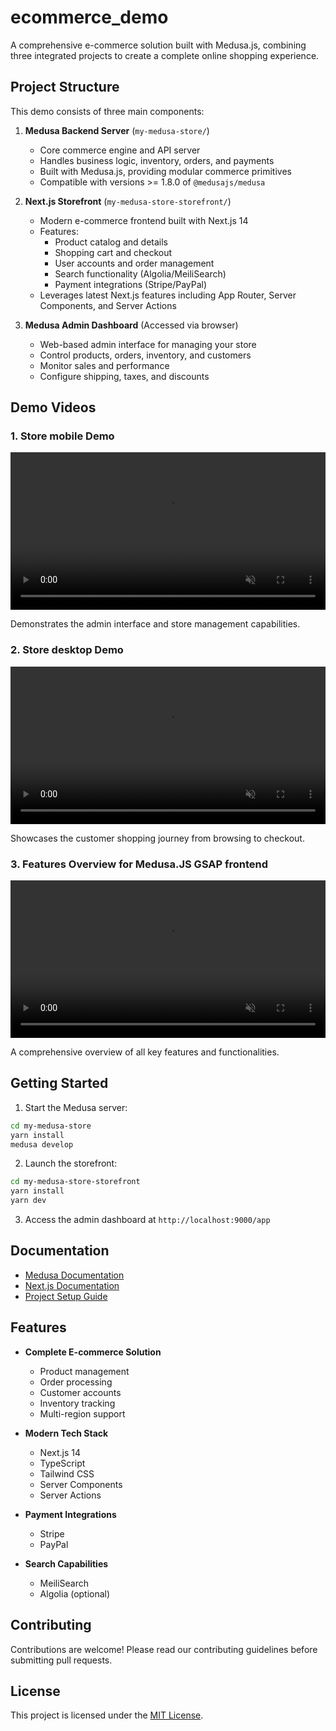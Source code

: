 # ecommerce_demo

A comprehensive e-commerce solution built with Medusa.js, combining three integrated projects to create a complete online shopping experience.

## Project Structure

This demo consists of three main components:

1. **Medusa Backend Server** (`my-medusa-store/`)
   - Core commerce engine and API server
   - Handles business logic, inventory, orders, and payments
   - Built with Medusa.js, providing modular commerce primitives
   - Compatible with versions >= 1.8.0 of `@medusajs/medusa`

2. **Next.js Storefront** (`my-medusa-store-storefront/`)
   - Modern e-commerce frontend built with Next.js 14
   - Features:
     - Product catalog and details
     - Shopping cart and checkout
     - User accounts and order management
     - Search functionality (Algolia/MeiliSearch)
     - Payment integrations (Stripe/PayPal)
   - Leverages latest Next.js features including App Router, Server Components, and Server Actions

3. **Medusa Admin Dashboard** (Accessed via browser)
   - Web-based admin interface for managing your store
   - Control products, orders, inventory, and customers
   - Monitor sales and performance
   - Configure shipping, taxes, and discounts

## Demo Videos

### 1. Store mobile Demo
<p align="center">
  <video src="https://github.com/JoeJoeyMa/ecomerce_demo/raw/main/video/1.mp4" 
         controls="controls" 
         muted="muted" 
         playsinline="playsinline"
         width="100%"
         style="max-width: 720px;">
  </video>
</p>

Demonstrates the admin interface and store management capabilities.

### 2. Store desktop Demo
<p align="center">
  <video src="https://github.com/JoeJoeyMa/ecomerce_demo/raw/main/video/2.mp4"
         controls="controls" 
         muted="muted" 
         playsinline="playsinline"
         width="100%"
         style="max-width: 720px;">
  </video>
</p>

Showcases the customer shopping journey from browsing to checkout.

### 3. Features Overview for Medusa.JS GSAP frontend
<p align="center">
  <video src="https://github.com/JoeJoeyMa/ecomerce_demo/raw/main/video/3.mp4"
         controls="controls" 
         muted="muted" 
         playsinline="playsinline"
         width="100%"
         style="max-width: 720px;">
  </video>
</p>

A comprehensive overview of all key features and functionalities.

## Getting Started

1. Start the Medusa server:
```bash
cd my-medusa-store
yarn install
medusa develop
```

2. Launch the storefront:
```bash
cd my-medusa-store-storefront
yarn install
yarn dev
```

3. Access the admin dashboard at `http://localhost:9000/app`

## Documentation

- [Medusa Documentation](https://docs.medusajs.com/)
- [Next.js Documentation](https://nextjs.org/docs)
- [Project Setup Guide](https://docs.medusajs.com/create-medusa-app)

## Features

- **Complete E-commerce Solution**
  - Product management
  - Order processing
  - Customer accounts
  - Inventory tracking
  - Multi-region support

- **Modern Tech Stack**
  - Next.js 14
  - TypeScript
  - Tailwind CSS
  - Server Components
  - Server Actions

- **Payment Integrations**
  - Stripe
  - PayPal

- **Search Capabilities**
  - MeiliSearch
  - Algolia (optional)

## Contributing

Contributions are welcome! Please read our contributing guidelines before submitting pull requests.

## License

This project is licensed under the [MIT License](LICENSE).
